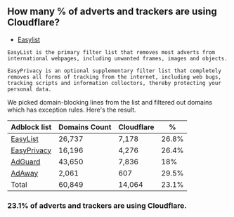 ## How many % of adverts and trackers are using Cloudflare?


- [Easylist](https://web.archive.org/web/20210516110248/https://easylist.to/)
```
EasyList is the primary filter list that removes most adverts from international webpages, including unwanted frames, images and objects.

EasyPrivacy is an optional supplementary filter list that completely removes all forms of tracking from the internet, including web bugs, tracking scripts and information collectors, thereby protecting your personal data.
```


We picked domain-blocking lines from the list and filtered out domains which has exception rules.
Here's the result.


| Adblock list | Domains Count | Cloudflare | % |
| --- | --- | --- | --- |
| [EasyList](https://easylist.to/easylist/easylist.txt) | 26,737 | 7,178 | 26.8% |
| [EasyPrivacy](https://easylist.to/easylist/easyprivacy.txt) | 16,196 | 4,276 | 26.4% |
| [AdGuard](https://adguardteam.github.io/AdGuardSDNSFilter/Filters/filter.txt) | 43,650 | 7,836 | 18% |
| [AdAway](https://raw.githubusercontent.com/AdAway/adaway.github.io/master/hosts.txt) | 2,061 | 607 | 29.5% |
| Total | 60,849 | 14,064 | 23.1% |


### 23.1% of adverts and trackers are using Cloudflare.